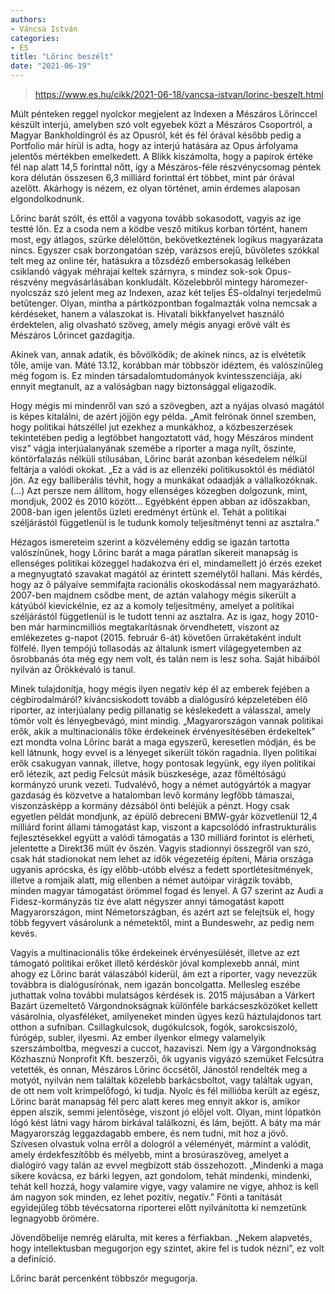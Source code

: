 ```yaml
---
authors:
- Váncsa István
categories:
- ÉS
title: "Lőrinc beszélt"
date: "2021-06-19"
---
```


> https://www.es.hu/cikk/2021-06-18/vancsa-istvan/lorinc-beszelt.html

Múlt pénteken reggel nyolckor megjelent az Indexen a Mészáros Lőrinccel készült interjú, amelyben szó volt egyebek közt a Mészáros Csoportról, a Magyar Bankholdingról és az Opusról, két és fél órával később pedig a Portfolio már hírül is adta, hogy az interjú hatására az Opus árfolyama jelentős mértékben emelkedett. A Blikk kiszámolta, hogy a papírok értéke fél nap alatt 14,5 forinttal nőtt, így a Mészáros-féle részvénycsomag péntek kora délután összesen 6,3 milliárd forinttal ért többet, mint pár órával azelőtt. Akárhogy is nézem, ez olyan történet, amin érdemes alaposan elgondolkodnunk.

Lőrinc barát szólt, és ettől a vagyona tovább sokasodott, vagyis az ige testté lőn. Ez a csoda nem a ködbe vesző mitikus korban történt, hanem most, egy átlagos, szürke délelőttön, bekövetkeztének logikus magyarázata nincs. Egyszer csak borzongatóan szép, varázsos erejű, bűvöletes szókkal telt meg az online tér, hatásukra a tőzsdéző embersokaság lelkében csiklandó vágyak méhrajai keltek szárnyra, s mindez sok-sok Opus-részvény megvásárlásában konkludált. Közelebbről mintegy háromezer-nyolcszáz szó jelent meg az Indexen, azaz két teljes ÉS-oldalnyi terjedelmű betűtenger. Olyan, mintha a pártközpontban fogalmazták volna nemcsak a kérdéseket, hanem a válaszokat is. Hivatali bikkfanyelvet használó érdektelen, alig olvasható szöveg, amely mégis anyagi erővé vált és Mészáros Lőrincet gazdagítja.

Akinek van, annak adatik, és bővölködik; de akinek nincs, az is elvétetik tőle, amije van. Máté 13.12, korábban már többször idéztem, és valószínűleg még fogom is. Ez minden társadalomtudományok kvintesszenciája, aki ennyit megtanult, az a valóságban nagy biztonsággal eligazodik.

Hogy mégis mi mindenről van szó a szövegben, azt a nyájas olvasó magától is képes kitalálni, de azért jöjjön egy példa. „Amit felrónak önnel szemben, hogy politikai hátszéllel jut ezekhez a munkákhoz, a közbeszerzések tekintetében pedig a legtöbbet hangoztatott vád, hogy Mészáros mindent visz”  vágja interjúalanyának szemébe a riporter a maga nyílt, őszinte, köntörfalazás nélküli stílusában, Lőrinc barát azonban késedelem nélkül feltárja a valódi okokat. „Ez a vád is az ellenzéki politikusoktól és médiától jön. Az egy balliberális tévhit, hogy a munkákat odaadják a vállalkozóknak. (…) Azt persze nem állítom, hogy ellenséges közegben dolgozunk, mint, mondjuk, 2002 és 2010 között… Egyébként éppen abban az időszakban, 2008-ban igen jelentős üzleti eredményt értünk el. Tehát a politikai széljárástól függetlenül is le tudunk komoly teljesítményt tenni az asztalra.”

Hézagos ismereteim szerint a közvélemény eddig se igazán tartotta valószínűnek, hogy Lőrinc barát a maga páratlan sikereit manapság is ellenséges politikai közeggel hadakozva éri el, mindamellett jó érzés ezeket a megnyugtató szavakat magától az érintett személytől hallani. Más kérdés, hogy az ő pályaíve semmifajta racionális okoskodással nem magyarázható. 2007-ben majdnem csődbe ment, de aztán valahogy mégis sikerült a kátyúból kievickélnie, ez az a komoly teljesítmény, amelyet a politikai széljárástól függetlenül is le tudott tenni az asztalra. Az is igaz, hogy 2010-ben már harmincmilliós megtakarításnak örvendhetett, viszont az emlékezetes g-napot (2015. február 6-át) követően űrrakétaként indult fölfelé. Ilyen tempójú tollasodás az általunk ismert világegyetemben az ősrobbanás óta még egy nem volt, és talán nem is lesz soha. Saját hibáiból nyilván az Örökkévaló is tanul.

Minek tulajdonítja, hogy mégis ilyen negatív kép él az emberek fejében a cégbirodalmáról?  kíváncsiskodott tovább a dialógusíró képzeletében élő riporter, az interjúalany pedig pillanatig se késlekedett a válasszal, amely tömör volt és lényegbevágó, mint mindig. „Magyarországon vannak politikai erők, akik a multinacionális tőke érdekeinek érvényesítésében érdekeltek”  ezt mondta volna Lőrinc barát a maga egyszerű, keresetlen módján, és be kell látnunk, hogy evvel is a lényeget sikerült tökön ragadnia. Ilyen politikai erők csakugyan vannak, illetve, hogy pontosak legyünk, egy ilyen politikai erő létezik, azt pedig Felcsút másik büszkesége, azaz főméltóságú kormányzó urunk vezeti. Tudvalévő, hogy a német autógyártók a magyar gazdaság és közvetve a hatalomban levő kormány legfőbb támaszai, viszonzásképp a kormány dézsából önti beléjük a pénzt. Hogy csak egyetlen példát mondjunk, az épülő debreceni BMW-gyár közvetlenül 12,4 milliárd forint állami támogatást kap, viszont a kapcsolódó infrastrukturális fejlesztésekkel együtt a valódi támogatás a 130 milliárd forintot is elérheti, jelentette a Direkt36 múlt év őszén. Vagyis stadionnyi összegről van szó, csak hát stadionokat nem lehet az idők végezetéig építeni, Mária országa ugyanis aprócska, és így előbb-utóbb elvész a fedett sportlétesítmények, illetve a romjaik alatt, míg ellenben a német autóipar virágzik tovább, minden magyar támogatást örömmel fogad és lenyel. A G7 szerint az Audi a Fidesz-kormányzás tíz éve alatt négyszer annyi támogatást kapott Magyarországon, mint Németországban, és azért azt se felejtsük el, hogy több fegyvert vásárolunk a németektől, mint a Bundeswehr, az pedig nem kevés.

Vagyis a multinacionális tőke érdekeinek érvényesülését, illetve az ezt támogató politikai erőket illető kérdéskör jóval komplexebb annál, mint ahogy ez Lőrinc barát válaszából kiderül, ám ezt a riporter, vagy nevezzük továbbra is dialógusírónak, nem igazán boncolgatta. Mellesleg eszébe juthattak volna további mulatságos kérdések is. 2015 májusában a Várkert Bazárt üzemeltető Várgondnokságnak különféle barkácseszközöket kellett vásárolnia, olyasféléket, amilyeneket minden ügyes kezű háztulajdonos tart otthon a sufniban. Csillagkulcsok, dugókulcsok, fogók, sarokcsiszoló, fúrógép, subler, ilyesmi. Az ember ilyenkor elmegy valamelyik szerszámboltba, megveszi a cuccot, hazaviszi. Nem így a Várgondnokság Közhasznú Nonprofit Kft. beszerzői, ők ugyanis vigyázó szemüket Felcsútra vetették, és onnan, Mészáros Lőrinc öccsétől, Jánostól rendelték meg a motyót, nyilván nem találtak közelebb barkácsboltot, vagy találtak ugyan, de ott nem volt krimpelőfogó, ki tudja. Nyolc és fél millióba került az egész, Lőrinc barát manapság fél perc alatt keres meg ennyit akkor is, amikor éppen alszik, semmi jelentősége, viszont jó előjel volt. Olyan, mint lópatkón lógó kést látni vagy három birkával találkozni, és lám, bejött. A báty ma már Magyarország leggazdagabb embere, és nem tudni, mit hoz a jövő. Szívesen olvastuk volna erről a dologról a véleményét, mármint a valódit, amely érdekfeszítőbb és mélyebb, mint a brosúraszöveg, amelyet a dialógíró vagy talán az evvel megbízott stáb összehozott. „Mindenki a maga sikere kovácsa, ez bárki legyen, azt gondolom, tehát mindenki, mindenki, tehát kell hozzá, hogy valamire vigye, vagy valamire ne vigye, ahhoz is kell ám nagyon sok minden, ez lehet pozitív, negatív.” Fönti a tanítását egyidejűleg több tévécsatorna riporterei előtt nyilvánította ki nemzetünk legnagyobb örömére.

Jövendőbelije nemrég elárulta, mit keres a férfiakban. „Nekem alapvetés, hogy intellektusban megugorjon egy szintet, akire fel is tudok nézni”, ez volt a definíció.

Lőrinc barát percenként többször megugorja.
